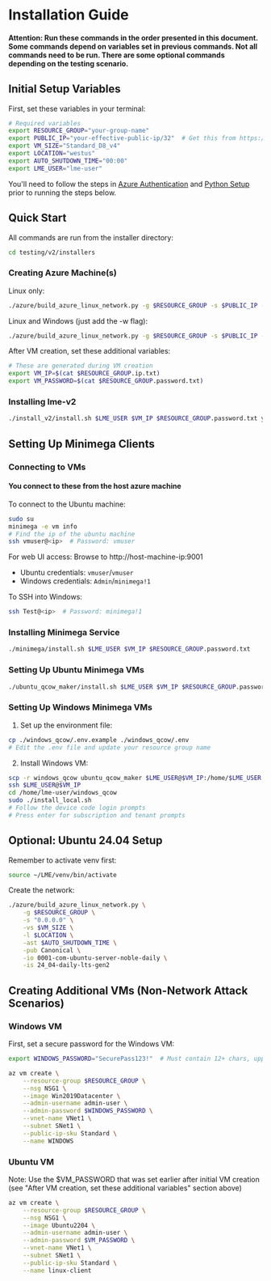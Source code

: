 # Installation Guide
#### Attention: Run these commands in the order presented in this document. Some commands depend on variables set in previous commands. Not all commands need to be run. There are some optional commands depending on the testing scenario.

## Initial Setup Variables
First, set these variables in your terminal:

```bash
# Required variables
export RESOURCE_GROUP="your-group-name"
export PUBLIC_IP="your-effective-public-ip/32"  # Get this from https://www.whatismyip.com/
export VM_SIZE="Standard_D8_v4"
export LOCATION="westus"
export AUTO_SHUTDOWN_TIME="00:00"
export LME_USER="lme-user"
```

You'll need to follow the steps in [Azure Authentication](/testing/v2/installers/azure/build_azure_linux_network.md#authentication) and 
[Python Setup](/testing/v2/installers/azure/build_azure_linux_network.md#setup) prior to running the steps below.

## Quick Start
All commands are run from the installer directory:

```bash
cd testing/v2/installers
```

### Creating Azure Machine(s)

Linux only:
```bash
./azure/build_azure_linux_network.py -g $RESOURCE_GROUP -s $PUBLIC_IP -vs $VM_SIZE -l $LOCATION -ast $AUTO_SHUTDOWN_TIME
```

Linux and Windows (just add the -w flag):
```bash
./azure/build_azure_linux_network.py -g $RESOURCE_GROUP -s $PUBLIC_IP -vs $VM_SIZE -l $LOCATION -ast $AUTO_SHUTDOWN_TIME -w
```

After VM creation, set these additional variables:
```bash
# These are generated during VM creation
export VM_IP=$(cat $RESOURCE_GROUP.ip.txt)
export VM_PASSWORD=$(cat $RESOURCE_GROUP.password.txt)
```

### Installing lme-v2
```bash
./install_v2/install.sh $LME_USER $VM_IP $RESOURCE_GROUP.password.txt your-branch-name 
```

## Setting Up Minimega Clients

### Connecting to VMs

#### You connect to these from the host azure machine

To connect to the Ubuntu machine:
```bash
sudo su
minimega -e vm info
# Find the ip of the ubuntu machine
ssh vmuser@<ip>  # Password: vmuser
```

For web UI access: Browse to http://host-machine-ip:9001
- Ubuntu credentials: `vmuser`/`vmuser`
- Windows credentials: `Admin`/`minimega!1`

To SSH into Windows:
```bash
ssh Test@<ip>  # Password: minimega!1
```

### Installing Minimega Service
```bash
./minimega/install.sh $LME_USER $VM_IP $RESOURCE_GROUP.password.txt
```

### Setting Up Ubuntu Minimega VMs
```bash
./ubuntu_qcow_maker/install.sh $LME_USER $VM_IP $RESOURCE_GROUP.password.txt
```

### Setting Up Windows Minimega VMs
1. Set up the environment file:
```bash
cp ./windows_qcow/.env.example ./windows_qcow/.env
# Edit the .env file and update your resource group name
```

2. Install Windows VM:
```bash
scp -r windows_qcow ubuntu_qcow_maker $LME_USER@$VM_IP:/home/$LME_USER
ssh $LME_USER@$VM_IP 
cd /home/lme-user/windows_qcow
sudo ./install_local.sh
# Follow the device code login prompts
# Press enter for subscription and tenant prompts
```

## Optional: Ubuntu 24.04 Setup
Remember to activate venv first:
```bash
source ~/LME/venv/bin/activate
```

Create the network:
```bash
./azure/build_azure_linux_network.py \
    -g $RESOURCE_GROUP \
    -s "0.0.0.0" \
    -vs $VM_SIZE \
    -l $LOCATION \
    -ast $AUTO_SHUTDOWN_TIME \
    -pub Canonical \
    -io 0001-com-ubuntu-server-noble-daily \
    -is 24_04-daily-lts-gen2
```

## Creating Additional VMs (Non-Network Attack Scenarios)

### Windows VM
First, set a secure password for the Windows VM:
```bash
export WINDOWS_PASSWORD="SecurePass123!"  # Must contain 12+ chars, uppercase, lowercase, numbers, and symbols
```
```bash
az vm create \
    --resource-group $RESOURCE_GROUP \
    --nsg NSG1 \
    --image Win2019Datacenter \
    --admin-username admin-user \
    --admin-password $WINDOWS_PASSWORD \
    --vnet-name VNet1 \
    --subnet SNet1 \
    --public-ip-sku Standard \
    --name WINDOWS
```

### Ubuntu VM
Note: Use the $VM_PASSWORD that was set earlier after initial VM creation (see "After VM creation, set these additional variables" section above)
```bash
az vm create \
    --resource-group $RESOURCE_GROUP \
    --nsg NSG1 \
    --image Ubuntu2204 \
    --admin-username admin-user \
    --admin-password $VM_PASSWORD \
    --vnet-name VNet1 \
    --subnet SNet1 \
    --public-ip-sku Standard \
    --name linux-client
```